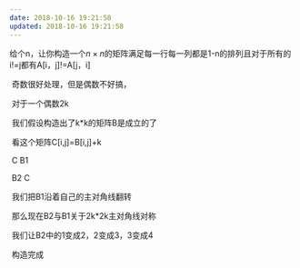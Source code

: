 ```yaml
---
date: 2018-10-16 19:21:58
updated: 2018-10-16 19:21:58
---
```






给个n，让你构造一个$n\times n$的矩阵满足每一行每一列都是1-n的排列且对于所有的i!=j都有A[i，j]!=A[j，i]

​    奇数很好处理，但是偶数不好搞，

​    对于一个偶数2k

​    我们假设构造出了k*k的矩阵B是成立的了

​    看这个矩阵C[i,j]=B[i,j]+k

​        C   B1

​        B2   C

​    我们把B1沿着自己的主对角线翻转

​    那么现在B2与B1关于2k\*2k主对角线对称  

​    我们让B2中的1变成2，2变成3，3变成4

​    构造完成